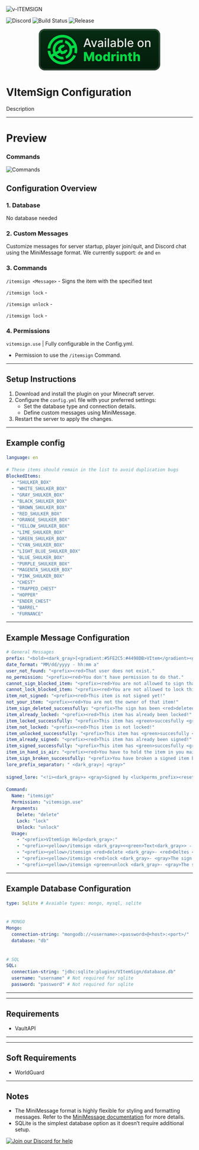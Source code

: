 ![v-ITEMSIGN](https://github.com/user-attachments/assets/1649e7c2-b67a-4bf1-8555-777f4fb893bd)

![Discord](https://img.shields.io/discord/1322873747535040512)
![Build Status](https://img.shields.io/github/actions/workflow/status/Varilx-Development/VItemSign/build.yml?branch=main)
![Release](https://img.shields.io/github/v/release/Varilx-Development/VItemSign)

<p align="center">
    <a href="https://modrinth.com/plugin/vitemsign">
        <img src="https://raw.githubusercontent.com/vLuckyyy/badges/main/avaiable-on-modrinth.svg" alt="Available on Modrinth" />
    </a>
</p>

# VItemSign Configuration

Description

---

# Preview

### Commands
![Commands](https://cdn.varilx.de/u/NVIDIA_Overlay_AqL8tHS7OH.png)

## Configuration Overview

### 1. **Database**
No database needed

### 2. **Custom Messages**
Customize messages for server startup, player join/quit, and Discord chat using the MiniMessage format.
We currently support: `de` and `en`

### 3. **Commands**
`/itemsign <Message>` - Signs the item with the specified text

`/itemsign lock` - 

`/itemsign unlock` -

`/itemsign lock` - 


### 4. **Permissions** 
`vitemsign.use` | Fully configurable in the Config.yml.
- Permission to use the `/itemsign` Command.

---

## Setup Instructions 

1. Download and install the plugin on your Minecraft server.
2. Configure the `config.yml` file with your preferred settings:
    - Set the database type and connection details.
    - Define custom messages using MiniMessage.
3. Restart the server to apply the changes.

---

## Example config

```yaml
language: en

# These items should remain in the list to avoid duplication bugs
BlockedItems:
  - "SHULKER_BOX"
  - "WHITE_SHULKER_BOX"
  - "GRAY_SHULKER_BOX"
  - "BLACK_SHULKER_BOX"
  - "BROWN_SHULKER_BOX"
  - "RED_SHULKER_BOX"
  - "ORANGE_SHULKER_BOX"
  - "YELLOW_SHULKER_BOX"
  - "LIME_SHULKER_BOX"
  - "GREEN_SHULKER_BOX"
  - "CYAN_SHULKER_BOX"
  - "LIGHT_BLUE_SHULKER_BOX"
  - "BLUE_SHULKER_BOX"
  - "PURPLE_SHULKER_BOX"
  - "MAGENTA_SHULKER_BOX"
  - "PINK_SHULKER_BOX"
  - "CHEST"
  - "TRAPPED_CHEST"
  - "HOPPER"
  - "ENDER_CHEST"
  - "BARREL"
  - "FURNANCE"
```

---

## Example Message Configuration

```yaml
# General Messages
prefix: "<bold><dark_gray>[<gradient:#5FE2C5:#4498DB>VItem</gradient><gradient:#4498DB:#89B974>Si</gradient><gradient:#89B974:#89B974>gn</gradient><dark_gray>]<reset><gray> "
date_format: "MM/dd/yyyy - hh:mm a"
user_not_found: "<prefix><red>That user does not exist."
no_permission: "<prefix><red>You don't have permission to do that."
cannot_sign_blocked_item: "<prefix><red>You are not allowed to sign that!"
cannot_lock_blocked_item: "<prefix><red>You are not allowed to lock this item!"
item_not_signed: "<prefix><red>This item is not signed yet!"
not_your_item: "<prefix><red>You are not the owner of that item!"
item_sign_deleted_successfully: "<prefix>The sign has been <red>deleted <green>succesfully <gray>!"
item_already_locked: "<prefix><red>This item has already been locked!"
item_locked_successfully: "<prefix>This item has <green>succesfully <gray>been <red>locked<gray>!"
item_not_locked: "<prefix><red>This item is not locked!"
item_unlocked_successfully: "<prefix>This item has <green>succesfully <gray>been unlocked.<gray>!"
item_already_signed: "<prefix><red>This item has already been signed!"
item_signed_successfully: "<prefix>This item has <green>succesfully <gray>been signed."
item_in_hand_is_air: "<prefix><red>You have to hold the item in you main hand!"
item_sign_broken_successfully: "<prefix>You have broken a signed item block!"
lore_prefix_separator: " <dark_gray>| <gray>"

signed_lore: "<!i><dark_gray>» <gray>Signed by <luckperms_prefix><reset><separator><username> <gray>am <yellow><date>"

Command:
  Name: "itemsign"
  Permission: "vitemsign.use"
  Arguments:
    Delete: "delete"
    Lock: "lock"
    Unlock: "unlock"
  Usage:
    - "<prefix>VItemSign Help<dark_gray>:"
    - "<prefix><yellow>/itemsign <dark_gray><<green>Text<dark_gray>> - <gray>Signs an <yellow>Item<gray>."
    - "<prefix><yellow>/itemsign <red>delete <dark_gray>- <red>Deltes <gray>the item sign."
    - "<prefix><yellow>/itemsign <red>lock <dark_gray>- <gray>The sign will get <red>locked."
    - "<prefix><yellow>/itemsign <green>unlock <dark_gray>- <gray>The sign will get <yellow>unlocked."
```

---

## Example Database Configuration

```yaml
type: Sqlite # Avaiable types: mongo, mysql, sqlite


# MONGO
Mongo:
  connection-string: "mongodb://<username>:<password>@<host>:<port>/"
  database: "db"


# SQL
SQL:
  connection-string: "jdbc:sqlite:plugins/VItemSign/database.db"
  username: "username" # Not required for sqlite
  password: "password" # Not required for sqlite
```


---

---
## Requirements
* VaultAPI
---

---
## Soft Requirements
* WorldGuard
---



## Notes

- The MiniMessage format is highly flexible for styling and formatting messages. Refer to the [MiniMessage documentation](https://docs.advntr.dev/minimessage/format.html) for more details.
- SQLite is the simplest database option as it doesn’t require additional setup.

<a href="https://discord.gg/ZPyb9g6Gs4">
    <img src="https://github.com/user-attachments/assets/e2c942ae-d79a-4606-b4b0-240fd92c9a90" alt="Join our Discord for help" width="400">
</a>
